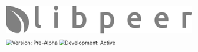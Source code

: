 ![libpeer](/doc/resources/logo.png)

![Version: Pre-Alpha](https://img.shields.io/badge/Version-Pre--Alpha-lightgrey.svg?style=flat-square)
![Development: Active](https://img.shields.io/badge/Development-Active-green.svg?style=flat-square)

